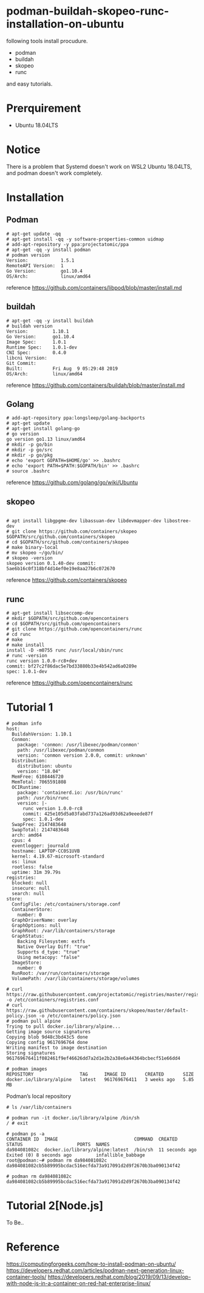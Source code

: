 # podman-buildah-skopeo-runc-installation-on-ubuntu

following tools install procudure.

- podman
- buildah
- skopeo
- runc

and easy tutorials.

# Prerquirement
- Ubuntu 18.04LTS

# Notice

There is a problem that Systemd doesn't work on WSL2 Ubuntu 18.04LTS, and podman doesn't work completely.

# Installation

## Podman

```
# apt-get update -qq
# apt-get install -qq -y software-properties-common uidmap
# add-apt-repository -y ppa:projectatomic/ppa
# apt-get -qq -y install podman
# podman version
Version:            1.5.1
RemoteAPI Version:  1
Go Version:         go1.10.4
OS/Arch:            linux/amd64
```

reference 
https://github.com/containers/libpod/blob/master/install.md

## buildah

```
# apt-get -qq -y install buildah
# buildah version
Version:         1.10.1
Go Version:      go1.10.4
Image Spec:      1.0.1
Runtime Spec:    1.0.1-dev
CNI Spec:        0.4.0
libcni Version:
Git Commit:
Built:           Fri Aug  9 05:29:48 2019
OS/Arch:         linux/amd64
```

reference
https://github.com/containers/buildah/blob/master/install.md


## Golang

```
# add-apt-repository ppa:longsleep/golang-backports
# apt-get update
# apt-get install golang-go
# go version
go version go1.13 linux/amd64
# mkdir -p go/bin
# mkdir -p go/src
# mkdir -p go/pkg
# echo 'export GOPATH=$HOME/go' >> .bashrc 
# echo 'export PATH=$PATH:$GOPATH/bin' >> .bashrc
# source .bashrc
```

reference
https://github.com/golang/go/wiki/Ubuntu

## skopeo

```

# apt install libgpgme-dev libassuan-dev libdevmapper-dev libostree-dev
# git clone https://github.com/containers/skopeo $GOPATH/src/github.com/containers/skopeo
# cd $GOPATH/src/github.com/containers/skopeo
# make binary-local
# mv skopeo ~/go/bin/
# skopeo -version
skopeo version 0.1.40-dev commit: 5ae6b16c0f318bf4d14ef0e19e8aa27b6c072670
```

reference
https://github.com/containers/skopeo

## runc

```
# apt-get install libseccomp-dev
# mkdir $GOPATH/src/github.com/opencontainers
# cd $GOPATH/src/github.com/opencontainers
# git clone https://github.com/opencontainers/runc
# cd runc
# make
# make install
install -D -m0755 runc /usr/local/sbin/runc
# runc -version
runc version 1.0.0-rc8+dev
commit: bf27c2f86dac5e7bd33880b33e4b542ad6a0289e
spec: 1.0.1-dev
```

reference
https://github.com/opencontainers/runc

# Tutorial 1

```
# podman info
host:
  BuildahVersion: 1.10.1
  Conmon:
    package: 'conmon: /usr/libexec/podman/conmon'
    path: /usr/libexec/podman/conmon
    version: 'conmon version 2.0.0, commit: unknown'
  Distribution:
    distribution: ubuntu
    version: "18.04"
  MemFree: 6108446720
  MemTotal: 7065591808
  OCIRuntime:
    package: 'containerd.io: /usr/bin/runc'
    path: /usr/bin/runc
    version: |-
      runc version 1.0.0-rc8
      commit: 425e105d5a03fabd737a126ad93d62a9eeede87f
      spec: 1.0.1-dev
  SwapFree: 2147483648
  SwapTotal: 2147483648
  arch: amd64
  cpus: 4
  eventlogger: journald
  hostname: LAPTOP-CC0S1UVB
  kernel: 4.19.67-microsoft-standard
  os: linux
  rootless: false
  uptime: 31m 39.79s
registries:
  blocked: null
  insecure: null
  search: null
store:
  ConfigFile: /etc/containers/storage.conf
  ContainerStore:
    number: 0
  GraphDriverName: overlay
  GraphOptions: null
  GraphRoot: /var/lib/containers/storage
  GraphStatus:
    Backing Filesystem: extfs
    Native Overlay Diff: "true"
    Supports d_type: "true"
    Using metacopy: "false"
  ImageStore:
    number: 0
  RunRoot: /var/run/containers/storage
  VolumePath: /var/lib/containers/storage/volumes
```

```
# curl https://raw.githubusercontent.com/projectatomic/registries/master/registries.fedora -o /etc/containers/registries.conf
# curl https://raw.githubusercontent.com/containers/skopeo/master/default-policy.json -o /etc/containers/policy.json
# podman pull alpine
Trying to pull docker.io/library/alpine...
Getting image source signatures
Copying blob 9d48c3bd43c5 done
Copying config 9617696764 done
Writing manifest to image destination
Storing signatures
961769676411f082461f9ef46626dd7a2d1e2b2a38e6a44364bcbecf51e66dd4

# podman images
REPOSITORY                 TAG      IMAGE ID       CREATED       SIZE
docker.io/library/alpine   latest   961769676411   3 weeks ago   5.85 MB
```

Podman’s local repository
```
# ls /var/lib/containers
```

```
# podman run -it docker.io/library/alpine /bin/sh
/ # exit
```

```
# podman ps -a
CONTAINER ID  IMAGE                            COMMAND  CREATED         STATUS                    PORTS  NAMES
da984081082c  docker.io/library/alpine:latest  /bin/sh  11 seconds ago  Exited (0) 8 seconds ago         infallible_babbage
root@podman:~# podman rm da984081082c
da984081082cb5b89995bcdac516ecfda73a917091d2d9f2670b3ba090134f42

# podman rm da984081082c
da984081082cb5b89995bcdac516ecfda73a917091d2d9f2670b3ba090134f42
```

# Tutorial 2[Node.js]

To Be..

# Reference
https://computingforgeeks.com/how-to-install-podman-on-ubuntu/
https://developers.redhat.com/articles/podman-next-generation-linux-container-tools/
https://developers.redhat.com/blog/2019/09/13/develop-with-node-js-in-a-container-on-red-hat-enterprise-linux/

